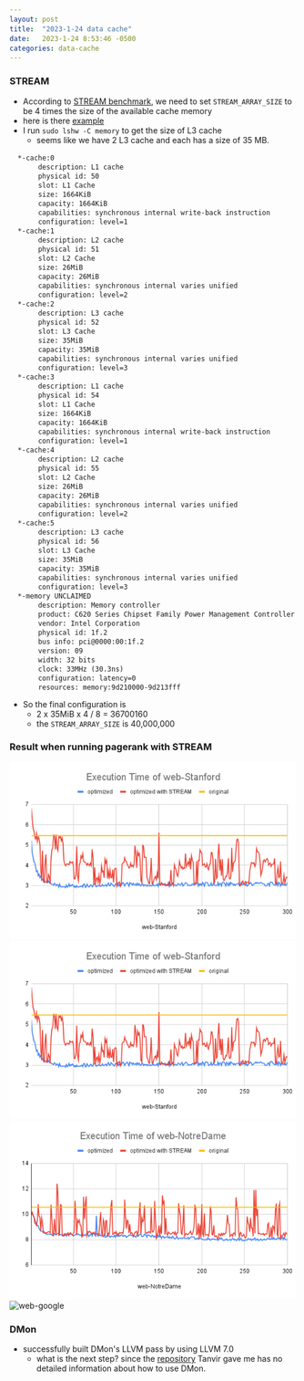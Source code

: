 ```yaml
---
layout: post
title:  "2023-1-24 data cache"
date:   2023-1-24 8:53:46 -0500
categories: data-cache 
---
```

### STREAM
- According to [STREAM benchmark](https://github.com/jeffhammond/STREAM), we need to set `STREAM_ARRAY_SIZE` to be 4 times the size of the available cache memory
- here is there [example](https://github.com/jeffhammond/STREAM/blob/master/stream.c#L58)
- I run `sudo lshw -C memory` to get the size of L3 cache 
	+ seems like we have 2 L3 cache and each has a size of 35 MB.
```
  *-cache:0
       description: L1 cache
       physical id: 50
       slot: L1 Cache
       size: 1664KiB
       capacity: 1664KiB
       capabilities: synchronous internal write-back instruction
       configuration: level=1
  *-cache:1
       description: L2 cache
       physical id: 51
       slot: L2 Cache
       size: 26MiB
       capacity: 26MiB
       capabilities: synchronous internal varies unified
       configuration: level=2
  *-cache:2
       description: L3 cache
       physical id: 52
       slot: L3 Cache
       size: 35MiB
       capacity: 35MiB
       capabilities: synchronous internal varies unified
       configuration: level=3
  *-cache:3
       description: L1 cache
       physical id: 54
       slot: L1 Cache
       size: 1664KiB
       capacity: 1664KiB
       capabilities: synchronous internal write-back instruction
       configuration: level=1
  *-cache:4
       description: L2 cache
       physical id: 55
       slot: L2 Cache
       size: 26MiB
       capacity: 26MiB
       capabilities: synchronous internal varies unified
       configuration: level=2
  *-cache:5
       description: L3 cache
       physical id: 56
       slot: L3 Cache
       size: 35MiB
       capacity: 35MiB
       capabilities: synchronous internal varies unified
       configuration: level=3
  *-memory UNCLAIMED
       description: Memory controller
       product: C620 Series Chipset Family Power Management Controller
       vendor: Intel Corporation
       physical id: 1f.2
       bus info: pci@0000:00:1f.2
       version: 09
       width: 32 bits
       clock: 33MHz (30.3ns)
       configuration: latency=0
       resources: memory:9d210000-9d213fff
```
- So the final configuration is
	+ 2 x 35MiB x 4 / 8 = 36700160 
	+ the `STREAM_ARRAY_SIZE` is 40,000,000 

### Result when running pagerank with STREAM
![web-stanford](/assets/2023-01-24/web-Stanford.png)
![web-berkstan](/assets/2023-01-24/web-Stanford.png)
![web-NotreDame](/assets/2023-01-24/web-NotreDame.png)
![web-google](/assets/2023-01-24/web-Google.png)


### DMon
- successfully built DMon's LLVM pass by using LLVM 7.0
	+ what is the next step? since the [repository]() Tanvir gave me has no detailed information about how to use DMon.
